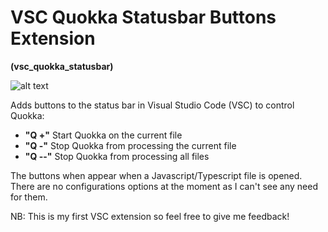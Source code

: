 # VSC Quokka Statusbar Buttons Extension

**(vsc_quokka_statusbar)**

![alt text](https://github.com/sketchbuch/vsc_quokka_statusbar/blob/master/docs/images/screenshot.png 'VSC Quokka Statusbar Buttons Extension')

Adds buttons to the status bar in Visual Studio Code (VSC) to control Quokka:

- **"Q +"** Start Quokka on the current file
- **"Q -"** Stop Quokka from processing the current file
- **"Q --"** Stop Quokka from processing all files

The buttons when appear when a Javascript/Typescript file is opened. There are no configurations options at the moment as I can't see any need for them.

NB: This is my first VSC extension so feel free to give me feedback!
